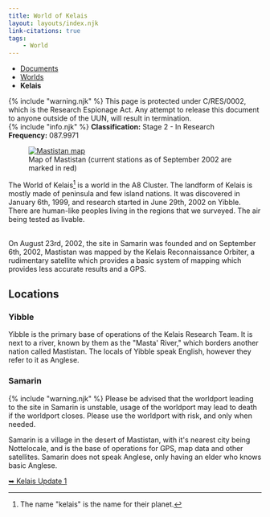 ```yaml
---
title: World of Kelais
layout: layouts/index.njk
link-citations: true
tags:
    - World
---
```

<nav class="text-sm breadcrumbs pb-5">
    <ul>
        <li><a href="/docs">Documents</a></li>
        <li><a href="/docs/world">Worlds</a></li>
        <li><b>Kelais</b></li>
    </ul>
</nav>

<div class="grid gap-5 mb-5">
<div class="alert alert-error shadow-lg">
    <div>
        {% include "warning.njk" %}
        <span>
            This page is protected under C/RES/0002, which is the Research Espionage Act. Any attempt to release this document to anyone outside of the UUN, will result in termination.
        </span>
    </div>
</div>

<div class="alert shadow-lg">
    <div>
    {% include "info.njk" %}
    <span>
        <b>Classification:</b> <span class="text-orange-500">Stage 2 - In Research</span><br>
        <b>Frequency:</b> 087.9971
    </span>
    </div>
</div>
</div>

<figure class="float-left mr-[20px] w-[200px]">
<a href="/assets/img/Mastistan_map.png">
<img class="h-[150px] w-auto" src="/assets/img/Mastistan_map.png" alt="Mastistan map" />
</a>
<figcaption class="text-slate-700 dark:text-slate-300 break-normal">Map of Mastistan (current stations as of September 2002 are marked in red)</figcaption>
</figure>

The World of Kelais[^1] is a world in the A8 Cluster. The landform of Kelais is mostly made of peninsula and few island nations. It was discovered in January 6th, 1999, and research started in June 29th, 2002 on Yibble. There are human-like peoples living in the regions that we surveyed. The air being tested as livable.<br><br>

On August 23rd, 2002, the site in Samarin was founded and on September 6th, 2002, Mastistan was mapped by the Kelais Reconnaissance Orbiter, a rudimentary satellite which provides a basic system of mapping which provides less accurate results and a GPS.

## Locations

### Yibble
Yibble is the primary base of operations of the Kelais Research Team. It is next to a river, known by them as the "Masta' River," which borders another nation called Mastistan. The locals of Yibble speak English, however they refer to it as Anglese.

### Samarin
<div class="alert alert-warning shadow-lg mb-4">
<div>
{% include "warning.njk" %}
<span>Please be advised that the worldport leading to the site in Samarin is unstable, usage of the worldport may lead to death if the worldport closes. Please use the worldport with risk, and only when needed.</span></div></div>

Samarin is a village in the desert of Mastistan, with it's nearest city being Nottelocale, and is the base of operations for GPS, map data and other satellites. Samarin does not speak Anglese, only having an elder who knows basic Anglese.

<div class="divider"></div> 
<a href="/docs/world/kelais/update-1">➥ Kelais Update 1</a>

[^1]: The name "kelais" is the name for their planet.
